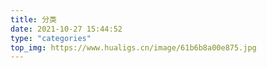 ```yaml
---
title: 分类
date: 2021-10-27 15:44:52
type: "categories"
top_img: https://www.hualigs.cn/image/61b6b8a00e875.jpg
---
```

